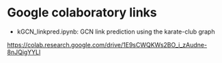 # Google colaboratory links

- kGCN_linkpred.ipynb: GCN link prediction using the karate-club graph

https://colab.research.google.com/drive/1E9sCWQKWs2BO_i_zAudne-8nJQigYYLl


